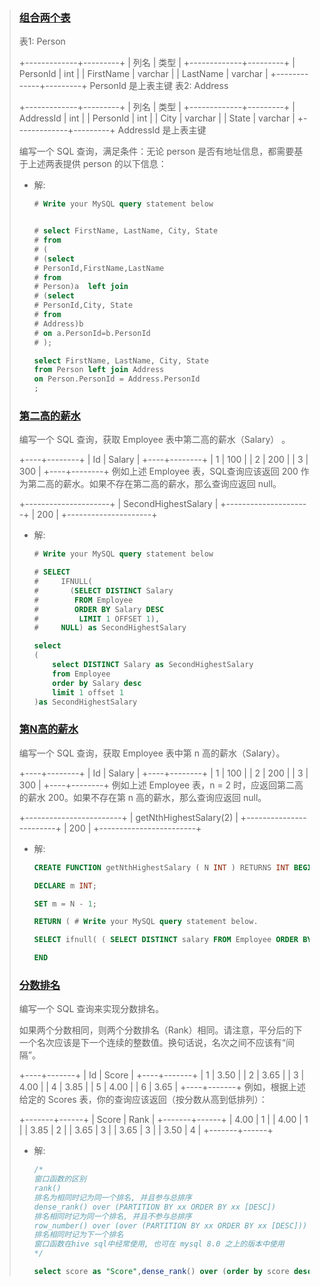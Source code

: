> ### [组合两个表](https://leetcode-cn.com/problems/combine-two-tables)
>
> 表1: Person
>
> +-------------+---------+
> | 列名         | 类型    |
> +-------------+---------+
> | PersonId    | int     |
> | FirstName   | varchar |
> | LastName    | varchar |
> +-------------+---------+
> PersonId 是上表主键
> 表2: Address
>
> +-------------+---------+
> | 列名         | 类型    |
> +-------------+---------+
> | AddressId   | int     |
> | PersonId    | int     |
> | City        | varchar |
> | State       | varchar |
> +-------------+---------+
> AddressId 是上表主键 
>
>
> 编写一个 SQL 查询，满足条件：无论 person 是否有地址信息，都需要基于上述两表提供 person 的以下信息：
>
> - 解:
>
>   ```sql
>   # Write your MySQL query statement below
>   
>   
>   # select FirstName, LastName, City, State
>   # from 
>   # (
>   # (select 
>   # PersonId,FirstName,LastName 
>   # from 
>   # Person)a  left join 
>   # (select
>   # PersonId,City, State
>   # from 
>   # Address)b
>   # on a.PersonId=b.PersonId
>   # );
>   
>   select FirstName, LastName, City, State
>   from Person left join Address
>   on Person.PersonId = Address.PersonId
>   ;
>   ```
>
> ### [第二高的薪水](https://leetcode-cn.com/problems/second-highest-salary)
>
> 编写一个 SQL 查询，获取 Employee 表中第二高的薪水（Salary） 。
>
> +----+--------+
> | Id | Salary |
> +----+--------+
> | 1  | 100    |
> | 2  | 200    |
> | 3  | 300    |
> +----+--------+
> 例如上述 Employee 表，SQL查询应该返回 200 作为第二高的薪水。如果不存在第二高的薪水，那么查询应返回 null。
>
> +---------------------+
> | SecondHighestSalary |
> +---------------------+
> | 200                 |
> +---------------------+
>
> - 解:
>
>   ```sql
>   # Write your MySQL query statement below
>   
>   # SELECT
>   #     IFNULL(
>   #       (SELECT DISTINCT Salary
>   #        FROM Employee
>   #        ORDER BY Salary DESC
>   #         LIMIT 1 OFFSET 1),
>   #     NULL) as SecondHighestSalary
>   
>   select 
>   (
>       select DISTINCT Salary as SecondHighestSalary 
>       from Employee 
>       order by Salary desc
>       limit 1 offset 1
>   )as SecondHighestSalary
>   ```
>
> ### [第N高的薪水](https://leetcode-cn.com/problems/nth-highest-salary)
>
> 编写一个 SQL 查询，获取 Employee 表中第 n 高的薪水（Salary）。
>
> +----+--------+
> | Id | Salary |
> +----+--------+
> | 1  | 100    |
> | 2  | 200    |
> | 3  | 300    |
> +----+--------+
> 例如上述 Employee 表，n = 2 时，应返回第二高的薪水 200。如果不存在第 n 高的薪水，那么查询应返回 null。
>
> +------------------------+
> | getNthHighestSalary(2) |
> +------------------------+
> | 200                    |
> +------------------------+
>
> - 解:
>
>   ```sql
>   CREATE FUNCTION getNthHighestSalary ( N INT ) RETURNS INT BEGIN
>   
>   DECLARE m INT;
>   
>   SET m = N - 1;
>   
>   RETURN ( # Write your MySQL query statement below.
>   
>   SELECT ifnull( ( SELECT DISTINCT salary FROM Employee ORDER BY salary DESC LIMIT 1 offset m ), NULL ) );
>   
>   END
>   ```
>
> ### [分数排名](https://leetcode-cn.com/problems/rank-scores)
>
> 编写一个 SQL 查询来实现分数排名。
>
> 如果两个分数相同，则两个分数排名（Rank）相同。请注意，平分后的下一个名次应该是下一个连续的整数值。换句话说，名次之间不应该有“间隔”。
>
> +----+-------+
> | Id | Score |
> +----+-------+
> | 1  | 3.50  |
> | 2  | 3.65  |
> | 3  | 4.00  |
> | 4  | 3.85  |
> | 5  | 4.00  |
> | 6  | 3.65  |
> +----+-------+
> 例如，根据上述给定的 Scores 表，你的查询应该返回（按分数从高到低排列）：
>
> +-------+------+
> | Score | Rank |
> +-------+------+
> | 4.00  | 1    |
> | 4.00  | 1    |
> | 3.85  | 2    |
> | 3.65  | 3    |
> | 3.65  | 3    |
> | 3.50  | 4    |
> +-------+------+
>
> - 解:   
>
>   ```sql
>   /*
>   窗口函数的区别
>   rank()
>   排名为相同时记为同一个排名, 并且参与总排序
>   dense_rank() over (PARTITION BY xx ORDER BY xx [DESC])
>   排名相同时记为同一个排名, 并且不参与总排序
>   row_number() over (over (PARTITION BY xx ORDER BY xx [DESC]))
>   排名相同时记为下一个排名
>   窗口函数在hive sql中经常使用, 也可在 mysql 8.0 之上的版本中使用
>   */
>   
>   select score as "Score",dense_rank() over (order by score desc) as "Rank" from scores;
>   ```
>
>   
>
> 


